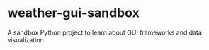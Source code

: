 # weather-gui-sandbox
A sandbox Python project to learn about GUI frameworks and data visualization
